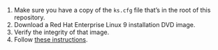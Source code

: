 1. Make sure you have a copy of the `ks.cfg` file that’s in the root of
this repository.
2. Download a Red Hat Enterprise Linux 9 installation DVD image.
3. Verify the integrity of that image.
4. Follow [these instructions](https://access.redhat.com/documentation/en-us/red_hat_enterprise_linux/9/html/performing_an_advanced_rhel_9_installation/starting-kickstart-installations_installing-rhel-as-an-experienced-user#starting-a-kickstart-installation-automatically-using-a-local-volume_starting-kickstart-installations).
